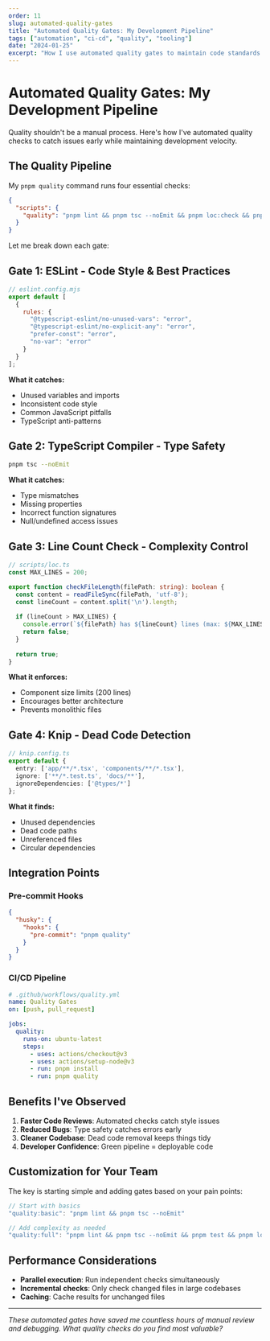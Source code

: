 ```yaml
---
order: 11
slug: automated-quality-gates
title: "Automated Quality Gates: My Development Pipeline"
tags: ["automation", "ci-cd", "quality", "tooling"]
date: "2024-01-25"
excerpt: "How I use automated quality gates to maintain code standards without slowing down development."
---
```


# Automated Quality Gates: My Development Pipeline

Quality shouldn't be a manual process. Here's how I've automated quality checks to catch issues early while maintaining development velocity.

## The Quality Pipeline

My `pnpm quality` command runs four essential checks:

```json
{
  "scripts": {
    "quality": "pnpm lint && pnpm tsc --noEmit && pnpm loc:check && pnpm knip"
  }
}
```

Let me break down each gate:

## Gate 1: ESLint - Code Style & Best Practices

```javascript
// eslint.config.mjs
export default [
  {
    rules: {
      "@typescript-eslint/no-unused-vars": "error",
      "@typescript-eslint/no-explicit-any": "error",
      "prefer-const": "error",
      "no-var": "error"
    }
  }
];
```

**What it catches:**
- Unused variables and imports
- Inconsistent code style
- Common JavaScript pitfalls
- TypeScript anti-patterns

## Gate 2: TypeScript Compiler - Type Safety

```bash
pnpm tsc --noEmit
```

**What it catches:**
- Type mismatches
- Missing properties
- Incorrect function signatures
- Null/undefined access issues

## Gate 3: Line Count Check - Complexity Control

```typescript
// scripts/loc.ts
const MAX_LINES = 200;

export function checkFileLength(filePath: string): boolean {
  const content = readFileSync(filePath, 'utf-8');
  const lineCount = content.split('\n').length;
  
  if (lineCount > MAX_LINES) {
    console.error(`${filePath} has ${lineCount} lines (max: ${MAX_LINES})`);
    return false;
  }
  
  return true;
}
```

**What it enforces:**
- Component size limits (200 lines)
- Encourages better architecture
- Prevents monolithic files

## Gate 4: Knip - Dead Code Detection

```typescript
// knip.config.ts
export default {
  entry: ['app/**/*.tsx', 'components/**/*.tsx'],
  ignore: ['**/*.test.ts', 'docs/**'],
  ignoreDependencies: ['@types/*']
};
```

**What it finds:**
- Unused dependencies
- Dead code paths
- Unreferenced files
- Circular dependencies

## Integration Points

### Pre-commit Hooks

```json
{
  "husky": {
    "hooks": {
      "pre-commit": "pnpm quality"
    }
  }
}
```

### CI/CD Pipeline

```yaml
# .github/workflows/quality.yml
name: Quality Gates
on: [push, pull_request]

jobs:
  quality:
    runs-on: ubuntu-latest
    steps:
      - uses: actions/checkout@v3
      - uses: actions/setup-node@v3
      - run: pnpm install
      - run: pnpm quality
```

## Benefits I've Observed

1. **Faster Code Reviews**: Automated checks catch style issues
2. **Reduced Bugs**: Type safety catches errors early
3. **Cleaner Codebase**: Dead code removal keeps things tidy
4. **Developer Confidence**: Green pipeline = deployable code

## Customization for Your Team

The key is starting simple and adding gates based on your pain points:

```typescript
// Start with basics
"quality:basic": "pnpm lint && pnpm tsc --noEmit"

// Add complexity as needed
"quality:full": "pnpm lint && pnpm tsc --noEmit && pnpm test && pnpm loc:check && pnpm knip"
```

## Performance Considerations

- **Parallel execution**: Run independent checks simultaneously
- **Incremental checks**: Only check changed files in large codebases
- **Caching**: Cache results for unchanged files

---

*These automated gates have saved me countless hours of manual review and debugging. What quality checks do you find most valuable?*
